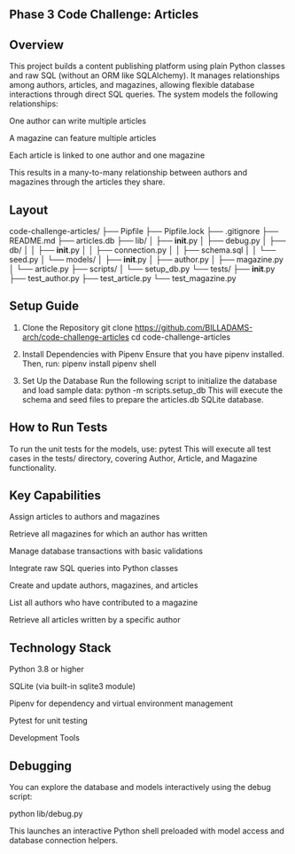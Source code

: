## Phase 3 Code Challenge: Articles
## Overview
This project builds a content publishing platform using plain Python classes and raw SQL (without an ORM like SQLAlchemy). It manages relationships among authors, articles, and magazines, allowing flexible database interactions through direct SQL queries. The system models the following relationships:

One author can write multiple articles

A magazine can feature multiple articles

Each article is linked to one author and one magazine

This results in a many-to-many relationship between authors and magazines through the articles they share.

## Layout
code-challenge-articles/
├── Pipfile
├── Pipfile.lock
├── .gitignore
├── README.md
├── articles.db
├── lib/
│   ├── __init__.py
│   ├── debug.py
│   ├── db/
│   │   ├── __init__.py
│   │   ├── connection.py
│   │   ├── schema.sql
│   │   └── seed.py
│   └── models/
│       ├── __init__.py
│       ├── author.py
│       ├── magazine.py
│       └── article.py
├── scripts/
│   └── setup_db.py
└── tests/
    ├── __init__.py
    ├── test_author.py
    ├── test_article.py
    └── test_magazine.py

## Setup Guide
1. Clone the Repository
git clone https://github.com/BILLADAMS-arch/code-challenge-articles
cd code-challenge-articles

2. Install Dependencies with Pipenv
Ensure that you have pipenv installed. Then, run:
pipenv install
pipenv shell

3. Set Up the Database
Run the following script to initialize the database and load sample data:
python -m scripts.setup_db
This will execute the schema and seed files to prepare the articles.db SQLite database.

## How to Run Tests
To run the unit tests for the models, use:
pytest
This will execute all test cases in the tests/ directory, covering Author, Article, and Magazine functionality.

 ## Key Capabilities

Assign articles to authors and magazines

Retrieve all magazines for which an author has written

Manage database transactions with basic validations

Integrate raw SQL queries into Python classes

Create and update authors, magazines, and articles

List all authors who have contributed to a magazine

Retrieve all articles written by a specific author

## Technology Stack
Python 3.8 or higher

SQLite (via built-in sqlite3 module)

Pipenv for dependency and virtual environment management

Pytest for unit testing

Development Tools

## Debugging
You can explore the database and models interactively using the debug script:

python lib/debug.py

This launches an interactive Python shell preloaded with model access and database connection helpers.

